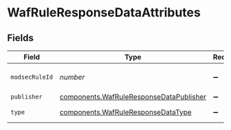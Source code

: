 # WafRuleResponseDataAttributes


## Fields

| Field                                                                                                                   | Type                                                                                                                    | Required                                                                                                                | Description                                                                                                             |
| ----------------------------------------------------------------------------------------------------------------------- | ----------------------------------------------------------------------------------------------------------------------- | ----------------------------------------------------------------------------------------------------------------------- | ----------------------------------------------------------------------------------------------------------------------- |
| `modsecRuleId`                                                                                                          | *number*                                                                                                                | :heavy_minus_sign:                                                                                                      | Corresponding ModSecurity rule ID.                                                                                      |
| `publisher`                                                                                                             | [components.WafRuleResponseDataPublisher](../../models/shared/wafruleresponsedatapublisher.md)                          | :heavy_minus_sign:                                                                                                      | Rule publisher.                                                                                                         |
| `type`                                                                                                                  | [components.WafRuleResponseDataType](../../models/shared/wafruleresponsedatatype.md)                                    | :heavy_minus_sign:                                                                                                      | The rule's [type](https://docs.fastly.com/en/guides/managing-rules-on-the-fastly-waf#understanding-the-types-of-rules). |